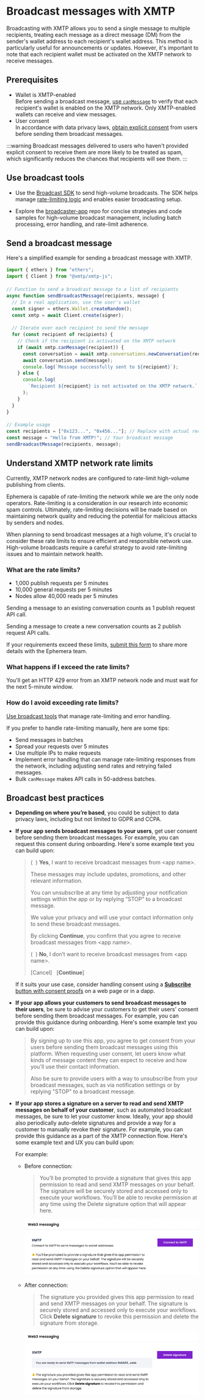 # Broadcast messages with XMTP

Broadcasting with XMTP allows you to send a single message to multiple recipients, treating each message as a direct message (DM) from the sender's wallet address to each recipient's wallet address. This method is particularly useful for announcements or updates. However, it's important to note that each recipient wallet must be activated on the XMTP network to receive messages.

## Prerequisites

- Wallet is XMTP-enabled  
Before sending a broadcast message, [use `canMessage`](https://docs.xmtp.org/get-started/developer-quickstart#check-if-the-recipient-address-is-xmtp-enabled) to verify that each recipient's wallet is enabled on the XMTP network. Only XMTP-enabled wallets can receive and view messages.
- User consent  
In accordance with data privacy laws, [obtain explicit consent](/inboxes/support-consent) from users before sending them broadcast messages.

:::warning
Broadcast messages delivered to users who haven't provided explicit consent to receive them are more likely to be treated as spam, which significantly reduces the chances that recipients will see them.
:::

## Use broadcast tools

- Use the [Broadcast SDK](https://www.npmjs.com/package/@xmtp/broadcast-sdk) to send high-volume broadcasts. The SDK helps manage [rate-limiting logic](#understand-xmtp-network-rate-limits) and enables easier broadcasting setup.

- Explore the [broadcaster-app](https://github.com/alexrisch/broadcaster-app) repo for concise strategies and code samples for high-volume broadcast management, including batch processing, error handling, and rate-limit adherence.

## Send a broadcast message

Here's a simplified example for sending a broadcast message with XMTP.

```jsx [JavaScript]
import { ethers } from "ethers";
import { Client } from "@xmtp/xmtp-js";

// Function to send a broadcast message to a list of recipients
async function sendBroadcastMessage(recipients, message) {
  // In a real application, use the user's wallet
  const signer = ethers.Wallet.createRandom();
  const xmtp = await Client.create(signer);

  // Iterate over each recipient to send the message
  for (const recipient of recipients) {
    // Check if the recipient is activated on the XMTP network
    if (await xmtp.canMessage(recipient)) {
      const conversation = await xmtp.conversations.newConversation(recipient);
      await conversation.send(message);
      console.log(`Message successfully sent to ${recipient}`);
    } else {
      console.log(
        `Recipient ${recipient} is not activated on the XMTP network.`,
      );
    }
  }
}

// Example usage
const recipients = ["0x123...", "0x456..."]; // Replace with actual recipient addresses
const message = "Hello from XMTP!"; // Your broadcast message
sendBroadcastMessage(recipients, message);
```

## Understand XMTP network rate limits

Currently, XMTP network nodes are configured to rate-limit high-volume publishing from clients.

Ephemera is capable of rate-limiting the network while we are the only node operators. Rate-limiting is a consideration in our research into economic spam controls. Ultimately, rate-limiting decisions will be made based on maintaining network quality and reducing the potential for malicious attacks by senders and nodes.

When planning to send broadcast messages at a high volume, it's crucial to consider these rate limits to ensure efficient and responsible network use. High-volume broadcasts require a careful strategy to avoid rate-limiting issues and to maintain network health.

### What are the rate limits?

- 1,000 publish requests per 5 minutes
- 10,000 general requests per 5 minutes
- Nodes allow 40,000 reads per 5 minutes

Sending a message to an existing conversation counts as 1 publish request API call.

Sending a message to create a new conversation counts as 2 publish request API calls.

If your requirements exceed these limits, [submit this form](https://docs.google.com/forms/d/e/1FAIpQLSftr558wsYD2X_0c1Jsz6rTxua1f1DDJidAn7iphJVc48l7Fw/viewform) to share more details with the Ephemera team.

### What happens if I exceed the rate limits?

You'll get an HTTP 429 error from an XMTP network node and must wait for the next 5-minute window.

### How do I avoid exceeding rate limits?

[Use broadcast tools](#use-broadcast-tools) that manage rate-limiting and error handling.

If you prefer to handle rate-limiting manually, here are some tips:

- Send messages in batches
- Spread your requests over 5 minutes  
- Use multiple IPs to make requests  
- Implement error handling that can manage rate-limiting responses from the network, including adjusting send rates and retrying failed messages.
- Bulk `canMessage` makes API calls in 50-address batches.

## Broadcast best practices

- **Depending on where you’re based**, you could be subject to data privacy laws, including but not limited to GDPR and CCPA.

- **If your app sends broadcast messages to your users**, get user consent before sending them broadcast messages. For example, you can request this consent during onboarding. Here's some example text you can build upon:

  > (&nbsp;&nbsp;) **Yes**, I want to receive broadcast messages from &lt;app name&gt;.
  >
  > These messages may include updates, promotions, and other relevant information.
  >
  > You can unsubscribe at any time by adjusting your notification settings within the app or by replying “STOP” to a broadcast message.
  >
  > We value your privacy and will use your contact information only to send these broadcast messages.
  >
  > By clicking **Continue**, you confirm that you agree to receive broadcast messages from &lt;app name&gt;.
  >
  > (&nbsp;&nbsp;) **No**, I don’t want to receive broadcast messages from &lt;app name&gt;.
  >
  > [Cancel]&nbsp;&nbsp;&nbsp;[**Continue**]

  If it suits your use case, consider handling consent using a [**Subscribe** button with consent proofs](/consent/subscribe) on a web page or in a dapp. 

- **If your app allows your customers to send broadcast messages to their users**, be sure to advise your customers to get their users' consent before sending them broadcast messages. For example, you can provide this guidance during onboarding. Here's some example text you can build upon:

  > By signing up to use this app, you agree to get consent from your users before sending them broadcast messages using this platform. When requesting user consent, let users know what kinds of message content they can expect to receive and how you'll use their contact information.
  >
  > Also be sure to provide users with a way to unsubscribe from your broadcast messages, such as via notification settings or by replying "STOP" to a broadcast message.

- **If your app stores a signature on a server to read and send XMTP messages on behalf of your customer**, such as automated broadcast messages, be sure to let your customer know. Ideally, your app should also periodically auto-delete signatures and provide a way for a customer to manually revoke their signature. For example, you can provide this guidance as a part of the XMTP connection flow. Here's some example text and UX you can build upon:

  For example:

  - Before connection:

    > You’ll be prompted to provide a signature that gives this app permission to read and send XMTP messages on your behalf. The signature will be securely stored and accessed only to execute your workflows. You’ll be able to revoke permission at any time using the Delete signature option that will appear here.

    ![Signature storage disclosure before connection](https://raw.githubusercontent.com/xmtp/docs-xmtp-org/main/docs/pages/img/sig-store-disclosure-connect.png)

  - After connection:

    > The signature you provided gives this app permission to read and send XMTP messages on your behalf. The signature is securely stored and accessed only to execute your workflows. Click **Delete signature** to revoke this permission and delete the signature from storage.

    ![Signature storage disclosure and delete after connection](https://raw.githubusercontent.com/xmtp/docs-xmtp-org/main/docs/pages/img/sig-store-disclosure-delete.png)
